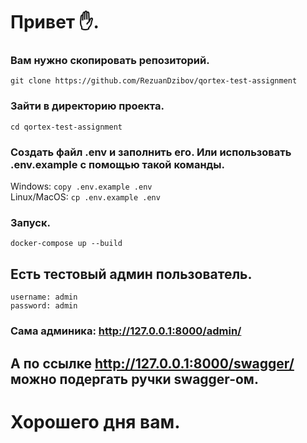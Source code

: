 # Привет ✋.
### Вам нужно скопировать репозиторий.
`git clone https://github.com/RezuanDzibov/qortex-test-assignment`

### Зайти в директорию проекта.
`cd qortex-test-assignment`

### Создать файл .env и заполнить его. Или использовать .env.example с помощью такой команды.
Windows: `copy .env.example .env`\
Linux/MacOS: `cp .env.example .env`

### Запуск.
`docker-compose up --build`
## Есть тестовый админ пользователь.
`username: admin` \
`password: admin`
### Сама админика: http://127.0.0.1:8000/admin/
## А по ссылке http://127.0.0.1:8000/swagger/ можно подергать ручки swagger-ом.
# Хорошего дня вам.